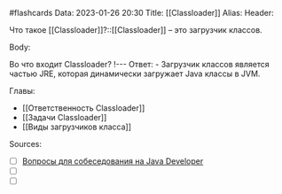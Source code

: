 #flashcards
Data: 2023-01-26 20:30
Title: [[Classloader]]
Alias:
Header:

Что такое [[Classloader]]?::[[Classloader]] – это загрузчик классов.
<!--SR:!2023-01-28,1,130-->



Body:

Во что входит Classloader?
!---
Ответ:
	- Загрузчик классов является частью JRE, которая динамически загружает Java классы в JVM.
<!--SR:!2023-01-28,1,130-->



Главы:
- [[Ответственность Classloader]]
- [[Задачи Classloader]]
- [[Виды загрузчиков класса]]


Sources:
- [ ] [Вопросы для собеседования на Java Developer](https://github.com/enhorse/java-interview/blob/master/README.md#%D0%9E%D0%9E%D0%9F)
- [ ] []()
- [ ] []()
